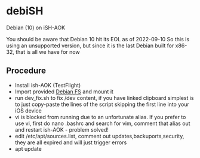# debiSH
Debian (10) on iSH-AOK

You should be aware that Debian 10 hit its EOL as of 2022-09-10 So this is using an unsupported version, but since it is the last Debian built for x86-32, that is all we have for now

## Procedure

- Install ish-AOK (TestFlight)
- Import provided [Debian FS](https://cdn.discordapp.com/attachments/778618184919285810/1024747602811551826/Debian_10_i386_iSH-AOK_B2.tar.bz2) and mount it
- run dev_fix.sh to fix /dev content, if you have linked clipboard simplest is to just copy-paste the lines of the script skipping the first line into your iOS device
- vi is blocked from running due to an unfortunate alias. If you prefer to use vi, first do nano .bashrc and search for vim, comment that alias out and restart ish-AOK - problem solved!
- edit /etc/apt/sources.list, comment out updates,backuports,security, they are all expired and will just trigger errors
- apt update
